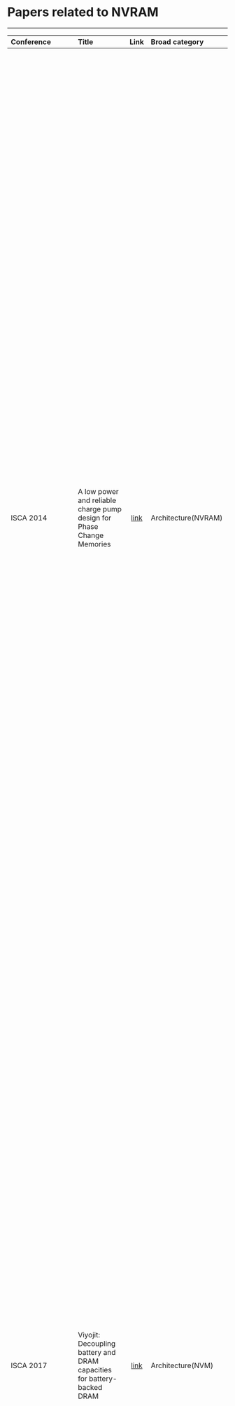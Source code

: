 # Papers related to NVRAM
--------------------------------------------------

|Conference| Title   |     Link     |Broad category|  Abstract |
|:-------|:----------|:-------------:|:--------|:------|
|ISCA 2014| A low power and reliable charge pump design for Phase Change Memories |  [link](https://ieeexplore.ieee.org/document/6853222/) |Architecture(NVRAM)|Emerging nonvolatile memory technologies (NVRAM) promise the performance of DRAM with the persistence of disk. However, constraining NVRAM write order, necessary to ensure recovery correctness, limits NVRAM write concurrency and degrades throughput. We require new memory interfaces to minimally describe write constraints and allow high performance and high concurrency data structures. These goals strongly resemble memory consistency. Whereas memory consistency concerns the order that memory operations are observed between numerous processors, persistent memory systems must constrain the order that writes occur with respect to failure. We introduce memory persistency, a new approach to designing persistent memory interfaces, building on memory consistency. Similar to memory consistency, memory persistency models may be relaxed to improve performance. We describe the design space of memory persistency and desirable features that such a memory system requires. Finally, we introduce several memory persistency models and evaluate their ability to expose NVRAM write concurrency using two implementations of a persistent queue. Our results show that relaxed persistency models accelerate system throughput 30-fold by reducing NVRAM write constraints.|
|ISCA 2017|Viyojit: Decoupling battery and DRAM capacities for battery-backed DRAM|[link](https://ieeexplore.ieee.org/document/8192506/)|Architecture(NVM)|Non-Volatile Memories (NVMs) can significantly improve the performance of data-intensive applications. A popular form of NVM is Battery-backed DRAM, which is available and in use today with DRAMs latency and without the endurance problems of emerging NVM technologies. Modern servers can be provisioned with up-to 4 TB of DRAM, and provisioning battery backup to write out such large memories is hard because of the large battery sizes and the added hardware and cooling costs. We present Viyojit, a system that exploits the skew in write working sets of applications to provision substantially smaller batteries while still ensuring durability for the entire DRAM capacity. Viyojit achieves this by bounding the number of dirty pages in DRAM based on the provisioned battery capacity and proactively writing out infrequently written pages to an SSD. Even for write-heavy workloads with less skew than we observe in analysis of real data center traces, Viyojit reduces the required battery capacity to 11% of the original size, with a performance overhead of 7-25%. Thus, Viyojit frees battery-backed DRAM from stunted growth of battery capacities and enables servers with terabytes of battery-backed DRAM.|
|ISCA 2018| 2B-SSD: The Case for Dual, Byte- and Block-Addressable Solid-State Drives |[link](https://ieeexplore.ieee.org/document/8416845/)|Architecture(NVRAM)|Performance critical transaction and storage systems require fast persistence of write data. Typically, a non-volatile RAM (NVRAM) is employed on the datapath to the permanent storage, to temporarily and quickly store write data before the system acknowledges the write request. NVRAM is commonly implemented with battery-backed DRAM. Unfortunately, battery-backed DRAM is small and costly, and occupies a precious DIMM slot. In this paper, we make a case for dual, byte- and block-addressable solid-state drive (2B-SSD), a novel NAND flash SSD architecture designed to offer a dual view of byte addressability and traditional block addressability at the same time. Unlike a conventional storage device, 2B-SSD allows accessing the same file with two independent byte- and block-I/O paths. It controls the data transfer between its internal DRAM and NAND flash memory through an intuitive software interface, and manages the mapping of the two address spaces. 2B-SSD realizes a wholly different way and speed of accessing files on a storage device; applications can access them directly using memory-mapped I/O, and moreover write with a DRAM-like latency. To quantify the benefits of 2B-SSD, we modified logging subsystems of major database engines to store log records directly on it without buffering them in the host memory. When running popular workloads, we measured throughput gains in the range of 1.2X and 2.8X with no risk of data loss.|
|MICRO 2014|FIRM: Fair and High-Performance Memory Control for Persistent Memory Systems|[link](https://ieeexplore.ieee.org/document/7011385/) |Architecture(NVM)|Byte-addressable nonvolatile memories promise a new technology, persistent memory, which incorporates desirable attributes from both traditional main memory (byte-addressability and fast interface) and traditional storage (data persistence). To support data persistence, a persistent memory system requires sophisticated data duplication and ordering control for write requests. As a result, applications that manipulate persistent memory (persistent applications) have very different memory access characteristics than traditional (non-persistent) applications, as shown in this paper. Persistent applications introduce heavy write traffic to contiguous memory regions at a memory channel, which cannot concurrently service read and write requests, leading to memory bandwidth underutilization due to low bank-level parallelism, frequent write queue drains, and frequent bus turnarounds between reads and writes. These characteristics undermine the high-performance and fairness offered by conventional memory scheduling schemes designed for non-persistent applications. Our goal in this paper is to design a fair and high-performance memory control scheme for a persistent memory based system that runs both persistent and non-persistent applications. Our proposal, FIRM, consists of three key ideas. First, FIRM categorizes request sources as non-intensive, streaming, random and persistent, and forms batches of requests for each source. Second, FIRM strides persistent memory updates across multiple banks, thereby improving bank-level parallelism and hence memory bandwidth utilization of persistent memory accesses. Third, FIRM schedules read and write request batches from different sources in a manner that minimizes bus turnarounds and write queue drains. Our detailed evaluations show that, compared to five previous memory scheduler designs, FIRM provides significantly higher system performance and fairness.|
|HPCA 2018|Crash Consistency in Encrypted Non-volatile Main Memory Systems| [link](https://ieeexplore.ieee.org/document/8327018/)|Architecture(NVM)|Non-Volatile Main Memory (NVMM) systems provide high performance by directly manipulating persistent data in-memory, but require crash consistency support to recover data in a consistent state in case of a power failure or system crash. In this work, we focus on the interplay between the crash consistency mechanisms and memory encryption. Memory encryption is necessary for these systems to protect data against the attackers with physical access to the persistent main memory. As decrypting data at every memory read access can significantly degrade the performance, prior works propose to use a memory encryption technique, counter-mode encryption, that reduces the decryption overhead by performing a memory read access in parallel with the decryption process using a counter associated with each cache line. Therefore, a pair of data and counter value is needed to correctly decrypt data after a system crash. We demonstrate that counter-mode encryption does not readily extend to crash consistent NVMM systems as the system will fail to recover data in a consistent state if the encrypted data and associated counter are not written back to memory atomically, a requirement we refer to as counter-atomicity. We show that naively enforcing counter-atomicity for all NVMM writes can serialize memory accesses and results in a significant performance degradation. In order to improve the performance, we make an observation that not all writes to NVMM need to be counter-atomic. The crash consistency mechanisms rely on versioning to keep one consistent copy of data intact while manipulating another version directly in-memory. As the recovery process only relies on the unmodified consistent version, it is not necessary to strictly enforce counter-atomicity for the writes that do not affect data recovery. Based on this insight, we propose selective counter-atomicity that allows reordering of writes to data and associated counters when the writes to persistent memory do not alter the recoverable consistent state. We propose efficient software and hardware support to enforce selective counter-atomicity. Our evaluation demonstrates that in a 1/2/4/8- core system, selective counter-atomicity improves performance by 6/11/22/40% compared to a system that enforces counter-atomicity for all NVMM writes. The performance of our selective counter-atomicity design comes within 5% of an ideal NVMM system that |provides crash consistency of encrypted data at no cost.|
|HPCA 2016|Atomic persistence for SCM with a non-intrusive backend controller|[link](https://ieeexplore.ieee.org/document/7446055/)|Architecture(NVM)-Software Interface|Non-volatile byte-addressable memory has the potential to revolutionize system architecture by providing instruction-grained direct access to vast amounts of persistent data. We describe a non-intrusive memory controller that uses backend operations for achieving lightweight failure atomicity. By moving synchronous persistent memory operations to the background, the performance overheads are minimized. Our solution avoids costly software intervention by decoupling isolation and concurrency-driven atomicity from failure atomicity and durability, and does not require changes to the front-end cache hierarchy. Two implementation alternatives - one using a hardware structure, and the other extending the memory controller with a firmware managed volatile space - are described. Our results show the performance is significantly better than traditional approaches.|
|ASPLOS '16| NVWAL: Exploiting NVRAM in Write-Ahead Logging|[link](https://dl.acm.org/citation.cfm?id=2872392)|Architecture(NVRAM)Software Interface| Emerging byte-addressable non-volatile memory is considered an alternative storage device for database logs that require persistency and high performance. In this work, we develop NVWAL (NVRAM Write-Ahead Logging) for SQLite. The contribution of NVWAL consists of three elements: (i) byte-granularity differential logging that effectively eliminates the excessive I/O overhead of filesystem-based logging or journaling, (ii) transaction-aware lazy synchronization that reduces cache synchronization overhead by two-thirds, and (iii) user-level heap management of the NVRAM persistent WAL structure, which reduces the overhead of managing persistent objects. We implemented NVWAL in SQLite and measured the performance on a Nexus 5 smartphone and an NVRAM emulation board - Tuna. Our performance study shows the following: (i) the overhead of enforcing strict ordering of NVRAM writes can be reduced via NVRAM-aware transaction management. (ii) From the application performance point of view, the overhead of guaranteeing failure atomicity is negligible; the cache line flush overhead accounts for only 0.8~4.6% of transaction execution time. Therefore, application performance is much less sensitive to the NVRAM performance than we expected. Decreasing the NVRAM latency by one-fifth (from 1942 nsec to 437 nsec), SQLite achieves a mere 4% performance gain (from 2517 ins/sec to 2621 ins/sec). (iii) Overall, when the write latency of NVRAM is 2 usec, NVWAL increases SQLite performance by at least 10x compared to that of WAL on flash memory (from 541 ins/sec to 5812 ins/sec).|
|DAC 18| Enabling union page cache to boost file access performance of NVRAM-based storage device| [link](https://dl.acm.org/citation.cfm?id=3196045)|Archtecture(NVM)OS Interface|Due to the fast access performance, byte-addressability, and non-volatility of non-volatile random access memory (NVRAM), NVRAM has emerged as a popular candidate for the design of memory/storage systems on mobile computing systems. For example, the latest 3D xPoint memory could be a kind of NVRAM with much longer life expectancy than NAND flash and could ease the possible endurance issue. When NVRAM is considered as both main memory and storage in mobile computing systems, existing page cache mechanisms introduce too many unnecessary data movements between main memory and storage. To resolve this issue, we propose the concept of "union page cache," which jointly manages data of the page cache in both main memory and storage. To realize this concept, a partial page cache strategy is designed to consider both main memory and storage as its management space and to eliminate unnecessary data movements between main memory and storage without sacrificing the data consistency of file systems. Experimental results show that the proposed strategy can boost the file accessing performance upto 85.62% when using PCM as a case study.|
|VLDB 2015|nvm malloc: Memory Allocation for NVRAM|[link](http://www.adms-conf.org/2015/adms15_schwalb.pdf)|Architecture(NVRAM)OS Interface|Non-volatile main memory (NVRAM) has the potential to fundamentally change the persistency of software. Applications can make their state persistent by directly placing data structures on NVRAM instead of volatile DRAM. However, the persistent nature of NVRAM requires significant changes for memory allocators that are now faced with the additional tasks of data recovery and failure-atomicity. In this paper, we present nvm malloc, a general-purpose memory allocator concept for the NVRAM era as a basic building block for persistent applications. We introduce concepts for managing named allocations for simplified recovery and using volatile and non-volatile memory in combination to provide both high performance and failure-atomic allocations.|
|IEEE Transactions on Consumer Electronics(2012)|Efficient logging of metadata using NVRAM for NAND flash based file system|[link](https://ieeexplore.ieee.org/abstract/document/6170059/)|Software Interface|In this work, we designed and implemented schemes that defer writing of metadata in order to realize an efficient and reliable NAND flash file system. The conventional NAND flash file systems synchronously write their metadata in the NAND flash for reliability; however, the synchronous writing of metadata generates excessive garbage. We propose the scheme for merging the writing of metadata so as to reduce the garbage of the NAND flash while ensuring file system consistency. The proposed scheme uses the non-volatile memory for synchronously logging modifications of the metadata. The logging can significantly reduce excessive metadata writing of NAND flash. Also, the last modified metadata can be recovered from a crash, after scanning logs in the non-volatile memory. We implemented the scheme for the deferred writing of metadata on top of a Linux OS. The evaluation results show that the proposed scheme greatly reduced the overall application time and the number of written pages across various benchmarks, compared to the conventional flash file system.|
|NVMW 17|SECRET: Smartly EnCRypted Energy EfficienT Non-Volatile Memories|[link](https://ieeexplore.ieee.org/document/7544407/)|Architecture(Hardware)|Data persistence in emerging non-volatile memories (NVMs) poses a multitude of security vulnerabilities, motivating main memory encryption for data security. However, practical encryption algorithms demonstrate strong diffusion characteristics that increase cell flips, resulting in increased write energy/latency and reduced lifetime of NVMs. State-of-the-art security solutions have focused on reducing the encryption penalty (increased write energy/latency and reduced memory lifetime) in single-level cell (SLC) NVMs; however, the realization of low encryption penalty solutions for multi-/triple-level cell (MLC/TLC) secure NVMs remains an open area of research. This work synergistically integrates zero-based partial writes with XOR-based energy masking to realize Smartly EnCRypted Energy efficienT, i.e., SECRET MLC/TLC NVMs, without compromising the security of the underlying encryption technique. Our simulations on an MLC (TLC) resistive RAM (RRAM) architecture across SPEC CPU2006 workloads demonstrate that for 6.25% (7.84%) memory overhead, SECRET reduces write energy by 80% (63%), latency by 37% (49%), and improves memory lifetime by 63% (56%) over conventional advanced encryption standard-based (AES-based) counter mode encryption.|
|NVMW 17|NVQuery: Efficient Query Processing in Non-Volatile Memory|[link](https://ieeexplore.ieee.org/document/8323230/)|NVM In memory processing|Today’s computing systems use huge amount of energy and time to process basic queries in database. A large part of it is spent in data movement between the memory and processing cores, owing to the limited cache capacity and memory bandwidth of traditional computers. In this paper, we propose a non-volatile memory-based query accelerator, called NVQuery, which performs several basic query functions in memory including aggregation, prediction, bit-wise operations, join operations, as well as exact and nearest distance search queries. NVQuery is implemented on a content addressable memory (CAM) and exploits the analog characteristic of non-volatile memory in order to enable in-memory processing. To implement nearest distance search in memory, we introduce a novel bitline driving scheme to give weights to the indices of the bits during the search operation. To further improve the energy efficiency, our design supports configurable approximation by adaptively putting memory blocks under voltage overscaling. Our experimental evaluation shows that, NVQuery can provide 49.3× performance speedup and 32.9× energy savings as compared to running the same query on traditional processor. Approximation improves the energy-delay product of NVQuery by 7.3×, while providing acceptable accuracy. In addition, NVQuery can achieve 30.1× energy-delay product improvement as compared to the state-of-the-art query accelerators.|
|NVMW 16|NOVA: A Log-structured File System for Hybrid Volatile/Non-volatile Main Memories|[link](https://www.usenix.org/system/files/conference/fast16/fast16-papers-xu.pdf)|NVM OS Interface|NOVA is a log-structured file system for hybrid volatile/non-volatile main memories. NOVA extends LFS to leverage NVMM, yielding a simpler, high-performance file system that supports fast and efficient garbage collection and quick recovery from system failures. NOVA outperforms existing file systems by a wide margin on a wide range of applications while providing stronger consistency and atomicity guarantees.|
|FAST 15|NV-Tree: Reducing Consistency Cost for NVM-based Single Level Systems|[link](https://www.usenix.org/conference/fast15/technical-sessions/presentation/yang)|Architecture(NVM)|The non-volatile memory (NVM) has DRAM-like performance and disk-like persistency which make it possible to replace both disk and DRAM to build single level systems. To keep data consistency in such systems is non-trivial because memory writes may be reordered by CPU and memory controller. In this paper, we study the consistency cost for an important and common data structure, B+Tree. Although the memory fence and CPU cacheline flush instructions can order memory writes to achieve data consistency, they introduce a significant overhead (more than 10X slower in performance). Based on our quantitative analysis of consistency cost, we propose NV-Tree, a consistent and cache-optimized B+Tree variant with reduced CPU cacheline flush. We implement and evaluate NV-Tree and NV-Store, a key-value store based on NV-Tree, on an NVDIMM server. NVTree outperforms the state-of-art consistent tree structures by up to 12X under write-intensive workloads. NV-Store increases the throughput by up to 4.8X under YCSB workloads compared to Redis.|
|DAC 2017|A Novel ReRAM-Based Main Memory Structure for Optimizing Access Latency and Reliability|[link](https://dl.acm.org/citation.cfm?id=3062191)|Architecture(NVRAM)Hardware|Emerging Resistive Memory (ReRAM) is a promising candidate as the replacement for DRAM because of its low power consumption, high density and high endurance. Due to the unique crossbar structure, ReRAM can be constructed with a very high density. However, ReRAM's crossbar structure causes an IR drop problem which results in non-uniform access latency in ReRAM banks and reduces its reliability. Besides, the access latency and reliability of ReRAM arrays are greatly influenced by the data patterns involved in a write operation. In this paper, we propose a performance and reliability efficient ReRAM-based main memory structure. At the circuit level, we propose a double-sided write driver design to reduce the IR drops along bitlines. At the architecture level, a region partition with address remapping method and two flip schemes are proposed to reduce the access latency and improve the reliability of ReRAM arrays. The experimental results show that the proposed design can improve the system performance by 30.3% on average and reduce the memory access latency by 25.9% on average over an aggressive baseline, meanwhile the design improves the reliability of ReRAM-based memory system.|
|DAC 2016|Fine-Granularity Tile-Level Parallelism in Non-volatile Memory Architecture with Two-Dimensional Bank Subdivision|[link](https://ieeexplore.ieee.org/document/7544409/)|Architecture(NVRAM)|Emerging memory technologies such as phase-change memory (PCM) and resistive RAMs (RRAM) have been proposed as promising candidates for future DRAM replacements. Due to the nature of how these memories operate, unique properties (such as non-destructive read and current-sensing) can be exploited to further subdivide memory and provide increasing parallelism with negligible overhead. In this work, we leverage these properties to design a finegrained non-volatile memory (FgNVM), featuring two-dimensional bank subdivision for tile-level parallelism (TLP) in a NVM memory bank, with much finer-granularity and increased parallelism than the one-dimensional bank subdivision for subarray-level parallelism (SALP) in a DRAM memory bank. With such new tile-level parallelism, three new memory access modes are proposed for further performance improvement and energy reduction: Partial-Activation, Multi-Activation, and Background Writes. Our experimental results show that the new architecture is highly effective in boosting non-volatile memory performance with significant energy reduction. To the best of our knowledge, this is the first work to study fine-granularity memory access in emerging non-volatile memory architectures.|
|DAC 2016|Pinatubo: A processing-in-memory architecture for bulk bitwise operations in emerging non-volatile memories|[link](https://ieeexplore.ieee.org/document/7544414/)|In memory processing|Processing-in-memory (PIM) provides high bandwidth, massive parallelism, and high energy efficiency by implementing computations in main memory, therefore eliminating the overhead of data movement between CPU and memory. While most of the recent work focused on PIM in DRAM memory with 3D die-stacking technology, we propose to leverage the unique features of emerging non-volatile memory (NVM), such as resistance-based storage and current sensing, to enable efficient PIM design in NVM. We propose Pinatubo 1 , a Processing In Non-volatile memory ArchiTecture for bUlk Bitwise Operations. Instead of integrating complex logic inside the cost-sensitive memory, Pinatubo redesigns the read circuitry so that it can compute the bitwise logic of two or more memory rows very efficiently, and support one-step multi-row operations. The experimental results on data intensive graph processing and database applications show that Pinatubo achieves a ~500 x speedup, ~28000x energy saving on bitwise operations, and 1.12× overall speedup, 1.11× overall energy saving over the conventional processor.|
|NVMW 2015|A Reliable and Highly-Available Non-Volatile Memory System|[link](http://cseweb.ucsd.edu/~yiyingzhang/mojim-asplos15.pdf)|NVM Software Interface|Next-generation non-volatile memories can attach directly to processors to form non-volatile main memory (NVMM) and offer the opportunity to build very low latency storage systems. However, providing reliability and availability to NVMM is challenging, since the latency of data replication can squander the low latency that NVMM can provide. We propose Mojim, a system that provides the reliability and availability that large-scale storage systems require, while preserving the performance of NVMM.|
|NVMW 2015|Zero-Overhead NVM Crash Resilience|[link](https://pdfs.semanticscholar.org/50f2/83259801ffbd354aaf94228d3b48c19ee6ed.pdf)|NVM-Software Interface|Byte-addressable non-volatile memory (NVM) allows in-place update of durable data. NVM transaction mechanisms prevent failures during updates from corrupting data, but such mechanisms carry substantial performance overheads. Our new alternative for high-performance multi-threaded software guarantees consistent recovery of application data following failure and has zero overhead during failure-free operation. Our approach preserves application data integrity in crash-injection experiments.|
|NVMW 2014|Coset Coding to Extend the Lifetime of Non-Volatile Memory|[link](https://dukespace.lib.duke.edu/dspace/handle/10161/9396)|Architecture(NVM)| PCM and Flash memory cells both wear out based on usage. PCM is limited in the number of writes it can sustain, and Flash in the number of Program/Erase cycles. In this talk we present a technique based on coset coding that can be used to increase the effective lifetime of non-volatile memories. We will also discuss our implementation of coset coding in a prototype Flash-based SSD.|
|NVMW 2014|Compression Architecture for Bit-write Reduction in Non-volatile Memory Technologies|[link](https://dl.acm.org/citation.cfm?id=2770300)|Architecture(NVM)Hardware|This paper describes a compression-based architecture for bit-write reduction in emerging non-volatile memories (NVMs). Bit-write reduction has many practical benefits, including lower write latency, lower dynamic energy, and enhanced endurance. The proposed architecture, which is integrated into the memory controller, relies on (i) a frequent pattern compression engine, (ii) a comparator to reduce bit-writes, and (iii) an opportunistic wear leveler to spread writes and enhance memory endurance by reducing the peak bit-writes/cell. Trace-based simulations of the SPEC CPU2006 benchmarks show a 20X reduction in raw bit-writes, which corresponds to a 2-3X improvement over the best state-of-the-art methods, and a 20% reduction in peak cell bit-writes, improving NVM lifetime.|
|NVMW 2014|LightNVM: Lightning Fast Evaluation Platform for Non-Volatile Memories|[link](https://pdfs.semanticscholar.org/30eb/bf2b42ef3a5714b0f5350f85842e3ca2e408.pdf)|Architecture(NVM)Software|We present LightNVM, an SSD evaluation platform, that is both magnitude faster of current solutions, but also presents a highly scalable engine for low-latency memory designs, such as PCM and MRAM, to evaluate novel research work, without using an expensive evaluation platform.|
|NVMW 2013|bcache: Efficient Block Caching on SSDs|[link](https://bcache.evilpiepirate.org/)|Architecture(NVM) OS Interface|We present bcache, a high performance block layer SSD cache. We\'ll briefly explore the architecture and analyze the various tradeoffs and optimizations required to make it effective in real world situations.|
|NVMW 2018|LightNVM: The Linux Open-Channel SSD Subsystem|[link](https://www.usenix.org/system/files/conference/fast17/fast17-bjorling.pdf)|Architecture(NVM)OS Interface|we describe our experience build- ing LightNVM, the Open-Channel SSD subsystem in the Linux kernel. LightNVM is the first open, generic subsys- tem for Open-Channel SSDs and host-based SSD manage- ment. We make four contributions. First, we describe the characteristics of open-channel SSD management. We iden- tify the constraints linked to exposing SSD internals, discuss the associated trade-offs and lessons learned from the storage industry. Second, we introduce the Physical Page Address (PPA) I/O interface, an interface for Open-Channel SSDs, that defines a hierarchical address space together with control and vectored data commands. Third, we present LightNVM, the Linux subsystem that we designed and implemented for open- channel SSD management. It provides an interface where application-specific abstractions, denoted as targets, can be im- plemented. We provide a host-based Flash Translation Layer, called pblk, that exposes open-channel SSDs as traditional block I/O devices. Finally, we demonstrate the effectiveness of LightNVM on top of a first generation open-channel SSD. Our results are the first measurements of an open-channel SSD that exposes the physical page address I/O interface. We compare against state-of-the-art block I/O SSD and evaluate performance overheads when running synthetic, file system, and database system-based workloads. Our results show that LightNVM achieves high performance and can be tuned to control I/O latency variability.|
|NVMW 2018|NOVA-Fortis: A Fault-Tolerant Non-Volatile Main Memory File System|[link](https://cseweb.ucsd.edu/~swanson/papers/SOSP2017-NOVAFortis.pdf)|Architecture(NVM)OS Interface|Emerging fast, persistent memories will enable systems that combine conventional DRAM with large amounts of nonvolatile main memory (NVMM) and provide huge increases in storage performance. Fully realizing this potential requires fundamental changes in how system software manages, protects, and provides access to data that resides in NVMM. We address these needs by describing an NVMM-optimized file system called NOVA-Fortis that is both fast and resilient in the face of corruption due to media errors and software bugs. We identify and propose solutions for the unique challenges in adding fault tolerance to an NVMM file system, adapt state-of-the-art reliability techniques to an NVMM file system, and quantify the performance and storage overheads of these techniques.|
|NVMW 2018|Architectural Support for Atomic Durability in Non-Volatile Memory|[link](http://homepages.inf.ed.ac.uk/s1372211/pub/nvmw18.pdf)|Architecture(NVM)Hardware|Non-volatile memory (NVM) is emerging as a fast byte-addressable alternative for storing persistent data. Ensuring atomic durability in NVM requires logging. Existing techniques have proposed software logging either by using streaming stores for an undo log; or, by relying on the combination of clflush and mfence for a redo log. These techniques are suboptimal because they waste precious execution cycles to implement logging, which is fundamentally a data movement operation. We propose ATOM, a hardware log manager based on undo logging that performs the logging operation out of the critical path. We present the design principles behind ATOM and two techniques to optimize its performance. Our results show that ATOM achieves an improvement of 27% for micro-benchmarks and 60% for TPC-C over a baseline undo log design.| 
|NVMW 2018|Accelerating Multiplication and Parallelizing Operations in Non-Volatile Memory|[link](http://nvmw.ucsd.edu/nvmw18-program/unzip/current/nvmw2018-final9.pdf)|In Memory processing|Recent years have witnessed a rapid growth in the domain of Internet of Things (IoT). This network of billions of devices generates and exchanges huge amount of data. The limited cache capacity and memory bandwidth make transferring and processing such data on traditional CPUs and GPUs highly inefficient, both in terms of energy consumption and delay. However, many IoT applications are statistical at heart and can accept a part of inaccuracy in their computation. This enables the designers to reduce complexity of processing by approximating the results for a desired accuracy. In this paper, we propose an ultra-efficient approximate processing in-memory architecture, called APIM, which exploits the analog characteristics of non-volatile memories to support addition and multiplication inside the crossbar memory, while storing the data. The proposed design eliminates the overhead involved in transferring data to processor by virtually bringing the processor inside memory. APIM dynamically configures the precision of computation for each application in order to tune the level of accuracy during runtime. Our experimental evaluation running six general OpenCL applications shows that the proposed design achieves up to 20x performance improvement and provides 480x improvement in energy-delay product, ensuring acceptable quality of service. In exact mode, it achieves 28x energy savings and 4.8x speed up compared to the state-of-the-art GPU cores.|
|ASPLOS XVI 2011|Mnemosyne: Lightweight Persistent Memory|[link](http://delivery.acm.org/10.1145/1960000/1950379/p91-volos.pdf?ip=14.139.38.123&id=1950379&acc=ACTIVE%20SERVICE&key=045416EF4DDA69D9%2E6454B2DFDB9CC807%2E4D4702B0C3E38B35%2E4D4702B0C3E38B35&__acm__=1535294699_de0345d2c38535ca4753eeca29bf649a)|Architecture(NRAM)OS Interface|New storage-class memory (SCM) technologies, such as phase-change memory, STT-RAM, and memristors, promise user-level access to non-volatile storage through regular memory instructions. These memory devices enable fast user-mode access to persistence, allowing regular in-memory data structures to survive system crashes.In this paper, we present Mnemosyne, a simple interface for programming with persistent memory. Mnemosyne addresses two challenges: how to create and manage such memory, and how to ensure consistency in the presence of failures. Without additional mechanisms, a system failure may leave data structures in SCM in an invalid state, crashing the program the next time it starts.In Mnemosyne, programmers declare global persistent data with the keyword "pstatic" or allocate it dynamically. Mnemosyne provides primitives for directly modifying persistent variables and supports consistent updates through a lightweight transaction mechanism. Compared to past work on disk-based persistent memory, Mnemosyne reduces latency to storage by writing data directly to memory at the granularity of an update rather than writing memory pages back to disk through the file system. In tests emulating the performance characteristics of forthcoming SCMs, we show that Mnemosyne can persist data as fast as 3 microseconds. Furthermore, it provides a 35 percent performance increase when applied in the OpenLDAP directory server. In microbenchmark studies we find that Mnemosyne can be up to 1400% faster than alternative persistence strategies, such as Berkeley DB or Boost serialization, that are designed for disks.

# Added on 12 December 2018

|Conference| Title   |     Link     |Broad category|  Abstract |
|:-------|:----------|:-------------:|:--------|:------|
|USENIX 2013|Exploring System Challenges of Ultra-Low Latency Solid State Drives|[link](https://www.usenix.org/system/files/conference/hotstorage18/hotstorage18-paper-koh.pdf)|SSD Performance Characterization|We quantitatively characterize performance behaviors of a real ultra-low latency (ULL) SSD archive by using a real 800GB Z-SSD prototype, and analyze systemlevel challenges that the current storage stack exhibits.|
|Symposium on Mass Storage Systems and Technologies (MSST) 2015|A Study of Application Performance with Non-Volatile Main Memory|[link](https://ieeexplore.ieee.org/stamp/stamp.jsp?tp=&arnumber=7208275)|NVMM Performance Analysis|We present an analysis of storage application performance with non-volatile main memory (NVMM) using a hardware NVMM emulator that allows fine-grain tuning of NVMM performance parameters.|
|ASPLOS XVI 2011|NV-Heaps: making persistent objects fast and safe with next-generation, non-volatile memories|[link](https://dl.acm.org/citation.cfm?id=1950380)|Architecture(NRAM)OS Interface|We have implemented a lightweight, high-performance persistent object system called NV-heaps that provides transactional semantics while preventing these errors and providing a model for persistence that is easy to use and reason about. We implement search trees, hash tables, sparse graphs, and arrays using NV-heaps, BerkeleyDB, and Stasis. Our results show that NV-heap performance scales with thread count and that data structures implemented using NV-heaps out-perform BerkeleyDB and Stasis implementations by 32x and 244x, respectively, by avoiding the operating system and minimizing other software overheads. We also quantify the cost of enforcing the safety guarantees that NV-heaps provide and measure the costs of NV-heap primitive operations.|

# Added on 08 May 2019

|Conference| Title   |     Link     |Broad category|  Abstract |
|:-------|:----------|:-------------:|:--------|:------|
|MICRO 2013|Kiln: Closing the Performance Gap Between Systems With and Without Persistence Support|[link](https://ieeexplore.ieee.org/document/7847644)|Non-volatile Memory consistency|Persistent memory is an emerging technology which allows in-memory persistent data objects to be updated at much higher throughput than when using disks as persistent storage. Previous persistent memory designs use logging or copy-on-write mechanisms to update persistent data, which unfortunately reduces the system performance to roughly half that of a native system with no persistence support. One of the great challenges in this application class is therefore how to efficiently enable atomic, consistent, and durable updates to ensure data persistence that survives application and/or system failures. Our goal is to design a persistent memory system with performance very close to that of a native system. We propose Kiln, a persistent memory design that adopts a nonvolatile cache and a nonvolatile main memory to enable atomic in-place updates without logging or copy-on-write. Our evaluation shows that Kiln can achieve 2× performance improvement compared with NVRAM-based persistent memory with write-ahead logging. In addition, our design has numerous practical advantages: a simple and intuitive abstract interface, microarchitecture-level optimizations, fast recovery from failures, and eliminating redundant writes to nonvolatile storage media.|
|MICRO 2015|Efficient persist barriers for multicores|[link](https://dl.acm.org/citation.cfm?id=2830805)|NA|Emerging non-volatile memory technologies enable fast, fine-grained persistence compared to slow block-based devices. In order to ensure consistency of persistent state, dirty cache lines need to be periodically flushed from caches and made persistent in an order specified by the persistency model. A persist barrier is one mechanism for enforcing this ordering.In this paper, we first show that current persist barrier implementations, flowing to certain ordering dependencies, add cache line flushes to the critical path. Our main contribution is an efficient persist barrier, that reduces the number of cache line ushes happening in the critical path. We evaluate our proposed persist barrier by using it to enforce two persistency models: buffered epoch persistency with programmer inserted barriers; and buffered strict persistency in bulk mode with hardware inserted barriers. Experimental evaluations using micro-benchmarks (buffered epoch persistency) and multi-threaded workloads (buffered strict persistency) show that using our persist barrier improves performance by 22% and 20% respectively over the state-of-the-art.|
|ISCA 2014|Memory persistency|[link](https://dl.acm.org/citation.cfm?id=2665712)|NA|Emerging nonvolatile memory technologies (NVRAM) promise the performance of DRAM with the persistence of disk. However, constraining NVRAM write order, necessary to ensure recovery correctness, limits NVRAM write concurrency and degrades throughput. We require new memory interfaces to minimally describe write constraints and allow high performance and high concurrency data structures. These goals strongly resemble memory consistency. Whereas memory consistency concerns the order that memory operations are observed between numerous processors, persistent memory systems must constrain the order that writes occur with respect to failure. We introduce memory persistency, a new approach to designing persistent memory interfaces, building on memory consistency. Similar to memory consistency, memory persistency models may be relaxed to improve performance. We describe the design space of memory persistency and desirable features that such a memory system requires. Finally, we introduce several memory persistency models and evaluate their ability to expose NVRAM write concurrency using two implementations of a persistent queue. Our results show that relaxed persistency models accelerate system throughput 30-fold by reducing NVRAM write constraints|
|USENIX ATC 2018|Redesigning LSMs for Nonvolatile Memory with NoveLSM|[link](https://www.usenix.org/conference/atc18/presentation/kannan)|NA|We present NoveLSM, a persistent LSM-based key-value storage system designed to exploit non-volatile memories and deliver low latency and high throughput to applications. We utilize three key techniques – a byte- addressable skip list, direct mutability of persistent state, and opportunistic read parallelism – to deliver high performance across a range of workload scenarios. Our analysis with popular benchmarks and real-world workload reveal up to a 3.8x and 2x reduction in write and read access latency compared to LevelDB. Storing all the data in a persistent skip list and avoiding block I/O provides more than 5x and 1.9x higher write throughput over LevelDB and RocksDB. Recovery time improves substantially with NoveLSM’s persistent skip list.|
|USENIX OSDI 2018|Write-Optimized and High-Performance Hashing Index Scheme for Persistent Memory|[link](https://www.usenix.org/system/files/osdi18-zuo.pdf)|NA|Non-volatile memory (NVM) as persistent memory is expected to substitute or complement DRAM in memory hierarchy, due to the strengths of non-volatility, high density, and near-zero standby power. However, due to the requirement of data consistency and hardware limitations of NVM, traditional indexing techniques originally designed for DRAM become inefficient in persistent memory. To efficiently index the data in persistent memory, this paper proposes a write-optimized and high-performance hashing index scheme, called level hashing, with low-overhead consistency guarantee and cost-efficient resizing. Level hashing provides a sharing-based two-level hash table, which achieves a constant-scale search/insertion/deletion/update time complexity in the worst case and rarely incurs extra NVM writes. To guarantee the consistency with low overhead, level hashing leverages log-free consistency schemes for insertion, deletion, and resizing operations, and an opportunistic log-free scheme for update operation. To cost-efficiently resize this hash table, level hashing leverages an in-place resizing scheme that only needs to rehash $1/3$ of buckets instead of the entire table, thus significantly reducing the number of rehashed buckets and improving the resizing performance.|
|MCHPC 2018|Understanding Application Recomputability without Crash Consistency in Non-Volatile Memory|[link](http://pasa.ucmerced.edu/wp-content/uploads/2018/09/Understanding_Application.pdf)|NA|Emerging non-volatile memory (NVM) is promising to be used as main memory, because of its good performance, density, and energy efficiency. Leveraging the non-volatility of NVM as main memory, we can recover data objects and resume application computation (recomputation) after the application crashes. The existing work studies how to ensure that data objects stored in NVM can be recovered to a consistent version during system recovery, a property referred to as crash consistency. However, enabling crash consistency often requires program modification and brings large runtime overhead.In this paper, we use a different view to examine application recomputation in NVM. Without taking care of consistency of data objects, we aim to understand if the application can be recomputable, given possible inconsistent data objects in NVM. We introduce a PIN-based simulation tool, NVC, to study application recomputability in NVM without crash consistency. The tool allows the user to randomly trigger application crash and then perform postmortem analysis on data values in caches and memory to examine data consistency. We use NVC to study a set of applications. We reveal that some applications are inherently tolerant to the data inconsistency problem. We perform a detailed analysis of application recomputability without crash consistency in NVM.
|MICRO 2018|PiCL: a Software-Transparent, Persistent Cache Log for Nonvolatile Main Memory|[link](http://parallel.princeton.edu/papers/micro18-nguyen-picl.pdf)|NA|—Software-transparent crash consistency is a promising direction to immediately reap the benefits of nonvolatile main memory (NVMM) without encumbering programmers with errorprone transactional semantics. Unfortunately, proposed hardware write-ahead logging (WAL) schemes have high performance overhead, particularly for multi-core systems with many threads and big on-chip caches and NVMs with low random-access performance. This paper proposes PiCL, a new WAL checkpointing mechanism that provides a low overhead, software-transparent crash consistency solution for NVMM. PiCL introduces multiundo logging, cache-driven logging, and asynchronous cache-scan to reduce random accesses and enable good row locality at the NVM. The key idea is that: by relaxing the durability timing of checkpoints, crash consistency can be provided with less than 1% performance overhead where 1.5× to 5.0× slowdown was typical with prior work. To demonstrate the feasibility of softwaretransparent crash consistency, we fully implemented PiCL as an FPGA prototype in Verilog using the OpenPiton framework.|
|MICRO 2015|ThyNVM: Enabling Software-Transparent Crash Consistency in Persistent Memory Systems|[link](https://ieeexplore.ieee.org/document/7856636)|NA|Emerging byte-addressable nonvolatile memories (NVMs) promise persistent memory, which allows processors to directly access persistent data in main memory. Yet, persistent memory systems need to guarantee a consistent memory state in the event of power loss or a system crash (i.e., crash consistency). To guarantee crash consistency, most prior works rely on programmers to (1) partition persistent and transient memory data and (2) use specialized software interfaces when updating persistent memory data. As a result, taking advantage of persistent memory requires significant programmer effort, e.g., to implement new programs as well as modify legacy programs. Use cases and adoption of persistent memory can therefore be largely limited. In this paper, we propose a hardware-assisted DRAM+NVM hybrid persistent memory design, Transparent Hybrid NVM (ThyNVM), which supports software-transparent crash consistency of memory data in a hybrid memory system. To efficiently enforce crash consistency, we design a new dual-scheme checkpointing mechanism, which efficiently overlaps checkpointing time with application execution time. The key novelty is to enable checkpointing of data at multiple granularities, cache block or page granularity, in a coordinated manner. This design is based on our insight that there is a tradeoff between the application stall time due to checkpointing and the hardware storage overhead of the metadata for checkpointing, both of which are dictated by the granularity of checkpointed data. To get the best of the tradeoff, our technique adapts the checkpointing granularity to the write locality characteristics of the data and coordinates the management of multiple-granularity updates. Our evaluation across a variety of applications shows that ThyNVM performs within 4.9% of an idealized DRAM-only system that can provide crash consistency at no cost.|
|HPCA 2017|ATOM: Atomic Durability in Non-volatile Memory through Hardware Logging|[link](https://ieeexplore.ieee.org/document/7920839)|NA|Non-volatile memory (NVM) is emerging as a fast byte-addressable alternative for storing persistent data. Ensuring atomic durability in NVM requires logging. Existing techniques have proposed software logging either by using streaming stores for an undo log; or, by relying on the combination of clflush and mfence for a redo log. These techniques are suboptimal because they waste precious execution cycles to implement logging, which is fundamentally a data movement operation. We propose ATOM, a hardware log manager based on undo logging that performs the logging operation out of the critical path. We present the design principles behind ATOM and two techniques to optimize its performance. Our results show that ATOM achieves an improvement of 27% to 33% for micro-benchmarks and 60% for TPC-C over a baseline undo log design.|
|VLDB 2015|REWIND: Recovery Write-Ahead System for In-Memory Non-Volatile Data-Structures|[link](https://dl.acm.org/citation.cfm?id=2735483)|NA|Recent non-volatile memory (NVM) technologies, such as PCM, STT-MRAM and ReRAM, can act as both main memory and storage. This has led to research into NVM programming models, where persistent data structures remain in memory and are accessed directly through CPU loads and stores. Existing mechanisms for transactional updates are not appropriate in such a setting as they are optimized for block-based storage. We present REWIND, a user-mode library approach to managing transactional updates directly from user code written in an imperative general-purpose language. REWIND relies on a custom persistent in-memory data structure for the log that supports recoverable operations on itself. The scheme also employs a combination of non-temporal updates, persistent memory fences, and lightweight logging. Experimental results on synthetic transactional workloads and TPC-C show the overhead of REWIND compared to its non-recoverable equivalent to be within a factor of only 1.5 and 1.39 respectively. Moreover, REWIND outperforms state-of-the-art approaches for data structure recoverability as well as general purpose and NVM-aware DBMS-based recovery schemes by up to two orders of magnitude.|

# Added on 18 August 2019

|IEICE Transactions on Information and Systems,2019|A Software-based NVM Emulator Supporting Read/Write Asymmetric Latencies|[link](https://arxiv.org/abs/1908.02135)|NA|Non-volatile memory (NVM) is a promising technology for low-energy and high-capacity main memory of computers. The characteristics of NVM devices, however, tend to be fundamentally different from those of DRAM (i.e., the memory device currently used for main memory), because of differences in principles of memory cells. Typically, the write latency of an NVM device such as PCM and ReRAM is much higher than its read latency. The asymmetry in read/write latencies likely affects the performance of applications significantly. For analyzing behavior of applications running on NVM-based main memory, most researchers use software-based emulation tools due to the limited number of commercial NVM products. However, these existing emulation tools are too slow to emulate a large-scale, realistic workload or too simplistic to investigate the details of application behavior on NVM with asymmetric read/write latencies. This paper therefore proposes a new NVM emulation mechanism that is not only light-weight but also aware of a read/write latency gap in NVM-based main memory. We implemented the prototype of the proposed mechanism for the Intel CPU processors of the Haswell architecture. We also evaluated its accuracy and performed case studies for practical benchmarks. The results showed that our prototype accurately emulated write-latencies of NVM-based main memory: it emulated the NVM write latencies in a range from 200 ns to 1000 ns with negligible errors from 0.2% to 1.1%. We confirmed that the use of our emulator enabled us to successfully estimate performance of practical workloads for NVM-based main memory, while an existing light-weight emulation model misestimated.|
